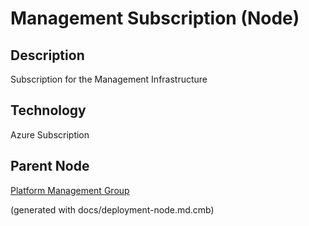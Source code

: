 # Management Subscription (Node)
## Description
Subscription for the Management Infrastructure

## Technology
Azure Subscription

## Parent Node
[Platform Management Group](../../../mybank/it-management/azure/platform-management-group.md)


(generated with docs/deployment-node.md.cmb)
